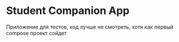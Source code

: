 # Student Companion App
Приложение для тестов, код лучше не смотреть, хотя как первый compose проект сойдет
